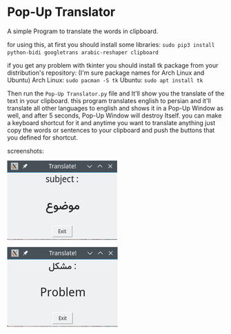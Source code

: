 # Pop-Up Translator
A simple Program to translate the words in clipboard.

for using this, at first you should install some libraries:
`sudo pip3 install python-bidi googletrans arabic-reshaper clipboard`

if you get any problem with tkinter you should install tk package from your distribution's repository: (I'm sure package names for Arch Linux and Ubuntu)
Arch Linux:
`sudo pacman -S tk`
Ubuntu:
`sudo apt install tk`

Then run the `Pop-Up Translator.py` file and It'll show you the translate of the text in your clipboard.
this program translates english to persian and it'll translate all other languages to english and shows it in a Pop-Up Window as well, and after 5 seconds, Pop-Up Window will destroy Itself. 
you can make a keyboard shortcut for it and anytime you want to translate anything just copy the words or sentences to your clipboard and push the buttons that you defined for shortcut.

screenshots:

![ENG to FA](/images/screenshot1.png)

![FA to ENG](/images/screenshot2.png)

